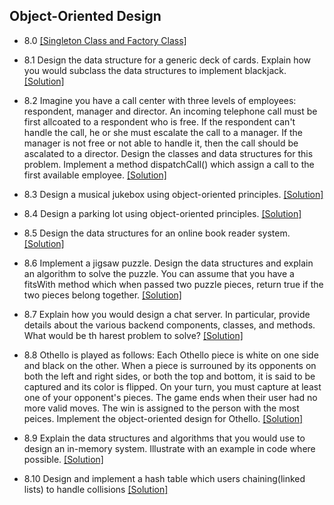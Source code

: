 ## Object-Oriented Design

- 8.0 [[Singleton Class and Factory Class]](../code/8.0.java)

- 8.1 Design the data structure for a generic deck of cards. Explain how you would subclass the data structures to implement blackjack. [[Solution]](../code/8.1.java)

- 8.2 Imagine you have a call center with three levels of employees: respondent, manager and director. An incoming telephone call must be first allcoated to a respondent who is free. If the respondent can't handle the call, he or she must escalate the call to a manager. If the manager is not free or not able to handle it, then the call should be ascalated to a director. Design the classes and data structures for this problem. Implement a method dispatchCall() which assign a call to the first available employee. [[Solution]](../code/8.2.java)

- 8.3 Design a musical jukebox using object-oriented principles. [[Solution]](../code/8.3.java)

- 8.4 Design a parking lot using object-oriented principles. [[Solution]](../code/8.4.java)

- 8.5 Design the data structures for an online book reader system. [[Solution]](../code/8.5.java)

- 8.6 Implement a jigsaw puzzle. Design the data structures and explain an algorithm to solve the puzzle. You can assume that you have a fitsWith method which when passed two puzzle pieces, return true if the two pieces belong together. [[Solution]](../code/8.6.java)

- 8.7 Explain how you would design a chat server. In particular, provide details about the various backend components, classes, and methods. What would be th harest problem to solve? [[Solution]](../code/8.7.java)

- 8.8 Othello is played as follows: Each Othello piece is white on one side and black on the other. When a piece is surrouned by its opponents on both the left and right sides, or both the top and bottom, it is said to be captured and its color is flipped. On your turn, you must capture at least one of your opponent's pieces. The game ends when their user had no more valid moves. The win is assigned to the person with the most peices. Implement the object-oriented design for Othello. [[Solution]](../code/8.8.java)

- 8.9 Explain the data structures and algorithms that you would use to design an in-memory system. Illustrate with an example in code where possible. [[Solution]](../code/8.9.java)

- 8.10 Design and implement a hash table which users chaining(linked lists) to handle collisions [[Solution]](../code/8.10.java)
